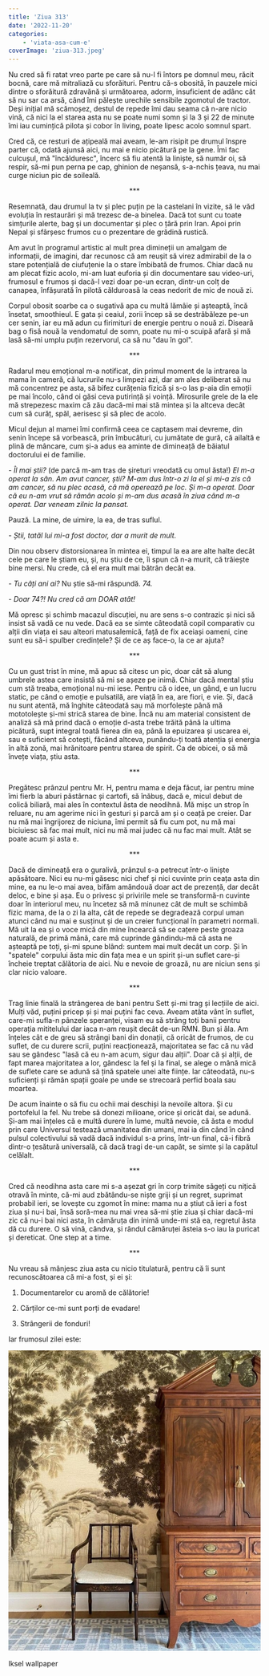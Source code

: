 ```yaml
---
title: 'Ziua 313'
date: '2022-11-20'
categories:
    - 'viata-asa-cum-e'
coverImage: 'ziua-313.jpeg'
---
```


Nu cred să fi ratat vreo parte pe care să nu-l fi întors pe domnul meu, răcit bocnă, care mă mitraliază cu sforăituri. Pentru că-s obosită, în pauzele mici dintre o sforăitură zdravănă și următoarea, adorm, insuficient de adânc cât să nu sar ca arsă, când îmi pălește urechile sensibile zgomotul de tractor. Deși inițial mă scămoșez, destul de repede îmi dau seama că n-are nicio vină, că nici la el starea asta nu se poate numi somn și la 3 și 22 de minute îmi iau cumințică pilota și cobor în living, poate lipesc acolo somnul spart.

Cred că, ce resturi de ațipeală mai aveam, le-am risipit pe drumul înspre parter că, odată ajunsă aici, nu mai e nicio picătură pe la gene. Îmi fac culcușul, mă "încălduresc", încerc să fiu atentă la liniște, să număr oi, să respir, să-mi pun perna pe cap, ghinion de neșansă, s-a-nchis țeava, nu mai curge niciun pic de soileală.

<p style="text-align: center;">***</p>

Resemnată, dau drumul la tv și plec puțin pe la castelani în vizite, să le văd evoluția în restaurări și mă trezesc de-a binelea. Dacă tot sunt cu toate simțurile alerte, bag și un documentar și plec o țâră prin Iran. Apoi prin Nepal și sfârșesc frumos cu o prezentare de grădină rustică.

Am avut în programul artistic al mult prea dimineții un amalgam de informații, de imagini, dar recunosc că am reușit să virez admirabil de la o stare potențială de ciufuțenie la o stare îmbibată de frumos. Chiar dacă nu am plecat fizic acolo, mi-am luat euforia și din documentare sau video-uri, frumosul e frumos și dacă-l vezi doar pe-un ecran, dintr-un colț de canapea, înfășurată în pilotă călduroasă la ceas nedorit de mic de nouă zi.

Corpul obosit soarbe ca o sugativă apa cu multă lămâie și așteaptă, încă însetat, smoothieul. E gata și ceaiul, zorii încep să se destrăbăleze pe-un cer senin, iar eu mă adun cu firimituri de energie pentru o nouă zi. Diseară bag o fisă nouă la vendomatul de somn, poate nu mi-o scuipă afară și mă lasă să-mi umplu puțin rezervorul, ca să nu "dau în gol".

<p style="text-align: center;">***</p>

Radarul meu emoțional m-a notificat, din primul moment de la intrarea la mama în cameră, că lucrurile nu-s limpezi azi, dar am ales deliberat să nu mă concentrez pe asta, să bifez curățenia fizică și s-o las p-aia din emoții pe mai încolo, când oi găsi ceva putirință și voință. Mirosurile grele de la ele mă strepezesc maxim că zău dacă-mi mai stă mintea și la altceva decât cum să curăț, spăl, aerisesc și să plec de acolo.

Micul dejun al mamei îmi confirmă ceea ce captasem mai devreme, din senin începe să vorbească, prin îmbucături, cu jumătate de gură, că ailaltă e plină de mâncare, cum și-a adus ea aminte de dimineață de băiatul doctorului ei de familie.

_\- Îl mai știi?_ (de parcă m-am tras de șireturi vreodată cu omul ăsta!) _El m-a operat la sân. Am avut cancer, știi? M-am dus într-o zi la el și mi-a zis că am cancer, să nu plec acasă, că mă operează pe loc. Și m-a operat. Doar că eu n-am vrut să rămân acolo și m-am dus acasă în ziua când m-a operat. Dar veneam zilnic la pansat._

Pauză. La mine, de uimire, la ea, de tras suflul.

_\- Știi, tatăl lui mi-a fost doctor, dar a murit de mult._

Din nou observ distorsionarea în mintea ei, timpul la ea are alte halte decât cele pe care le știam eu, și, nu știu de ce, îi spun că n-a murit, că trăiește bine mersi. Nu crede, că el era mult mai bătrân decât ea.

_\- Tu câți ani ai?_ Nu știe să-mi răspundă. _74._

_\- Doar 74?! Nu cred că am DOAR atât!_

Mă opresc și schimb macazul discuției, nu are sens s-o contrazic și nici să insist să vadă ce nu vede. Dacă ea se simte câteodată copil comparativ cu alții din viața ei sau alteori matusalemică, față de fix aceiași oameni, cine sunt eu să-i spulber credințele? Și de ce aș face-o, la ce ar ajuta?

<p style="text-align: center;">***</p>

Cu un gust trist în mine, mă apuc să citesc un pic, doar cât să alung umbrele astea care insistă să mi se așeze pe inimă. Chiar dacă mental știu cum stă treaba, emoțional nu-mi iese. Pentru că o idee, un gând, e un lucru static, pe când o emoție e pulsatilă, are viață în ea, are fiori, e vie. Și, dacă nu sunt atentă, mă înghite câteodată sau mă morfolește până mă mototolește și-mi strică starea de bine. Încă nu am material consistent de analiză să mă prind dacă o emoție d-asta trebe trăită până la ultima picătură, supt integral toată fierea din ea, până la epuizarea și uscarea ei, sau e suficient să cotești, făcând altceva, punându-ți toată atenția și energia în altă zonă, mai hrănitoare pentru starea de spirit. Ca de obicei, o să mă învețe viața, știu asta.

<p style="text-align: center;">***</p>

Pregătesc prânzul pentru Mr. H, pentru mama e deja făcut, iar pentru mine îmi fierb la aburi păstârnac și cartofi, să înăbuș, dacă e, micul debut de colică biliară, mai ales în contextul ăsta de neodihnă. Mă mișc un strop în reluare, nu am agerime nici în gesturi și parcă am și o ceață pe creier. Dar nu mă mai îngrijorez de niciuna, îmi permit să fiu cum pot, nu mă mai biciuiesc să fac mai mult, nici nu mă mai judec că nu fac mai mult. Atât se poate acum și asta e.

<p style="text-align: center;">***</p>

Dacă de dimineață era o guralivă, prânzul s-a petrecut într-o liniște apăsătoare. Nici eu nu-mi găsesc nici chef și nici cuvinte prin ceața asta din mine, ea nu le-o mai avea, bifăm amândouă doar act de prezență, dar decât deloc, e bine și așa. Eu o privesc și privirile mele se transformă-n cuvinte doar în interiorul meu, nu încetez să mă minunez cât de mult se schimbă fizic mama, de la o zi la alta, cât de repede se degradează corpul uman atunci când nu mai e susținut și de un creier funcțional în parametri normali. Mă uit la ea și o voce mică din mine încearcă să se cațere peste groaza naturală, de primă mână, care mă cuprinde gândindu-mă că asta ne așteaptă pe toți, și-mi spune blând: suntem mai mult decât un corp. Și în "spatele" corpului ăsta mic din fața mea e un spirit și-un suflet care-și încheie treptat călătoria de aici. Nu e nevoie de groază, nu are niciun sens și clar nicio valoare.

<p style="text-align: center;">***</p>

Trag linie finală la strângerea de bani pentru Sett și-mi trag și lecțiile de aici. Mulți văd, puțini pricep și și mai puțini fac ceva. Aveam atâta vânt în suflet, care-mi sufla-n pânzele speranței, visam eu să strâng toți banii pentru operația mititelului dar iaca n-am reușit decât de-un RMN. Bun și ăla. Am înțeles cât e de greu să strângi bani din donații, că oricât de frumos, de cu suflet, de cu durere scrii, puțini reacționează, majoritatea se fac că nu văd sau se gândesc "lasă că eu n-am acum, sigur dau alții". Doar că și alții, de fapt marea majoritatea a lor, gândesc la fel și la final, se alege o mână mică de suflete care se adună să țină spatele unei alte ființe. Iar câteodată, nu-s suficienți și rămân spații goale pe unde se strecoară perfid boala sau moartea.

De acum înainte o să fiu cu ochii mai deschiși la nevoile altora. Și cu portofelul la fel. Nu trebe să donezi milioane, orice și oricât dai, se adună. Și-am mai înțeles că e multă durere în lume, multă nevoie, că ăsta e modul prin care Universul testează umanitatea din umani, mai ia din când în când pulsul colectivului să vadă dacă individul s-a prins, într-un final, că-i fibră dintr-o țesătură universală, că dacă tragi de-un capăt, se simte și la capătul celălalt.

<p style="text-align: center;">***</p>

Cred că neodihna asta care mi s-a așezat gri în corp trimite săgeți cu nițică otravă în minte, că-mi aud zbătându-se niște griji și un regret, suprimat probabil ieri, se lovește cu zgomot în mine: mama nu a știut că ieri a fost ziua și nu-i bai, însă soră-mea nu mai vrea să-mi știe ziua și chiar dacă-mi zic că nu-i bai nici asta, în cămăruța din inimă unde-mi stă ea, regretul ăsta dă cu durere. O să vină, cândva, și rândul cămăruței ăsteia s-o iau la puricat și dereticat. One step at a time.

<p style="text-align: center;">***</p>

Nu vreau să mânjesc ziua asta cu nicio titulatură, pentru că îi sunt recunoscătoarea că mi-a fost, și ei și:

1. Documentarelor cu aromă de călătorie!

2. Cărților ce-mi sunt porți de evadare!

3. Strângerii de fonduri!

Iar frumosul zilei este:

![](images/313.jpeg)

Iksel wallpaper
